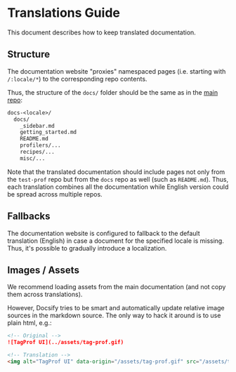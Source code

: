 # Translations Guide

This document describes how to keep translated documentation.

## Structure

The documentation website "proxies" namespaced pages (i.e. starting with `/:locale/*`) to the corresponding repo contents.

Thus, the structure of the `docs/` folder should be the same as in the [main repo](https://github.com/test-prof/test-prof):

```txt
docs-<locale>/
  docs/
    _sidebar.md
    getting_started.md
    README.md
    profilers/...
    recipes/...
    misc/...
```

Note that the translated documentation should include pages not only from the `test-prof` repo but from the `docs` repo as well (such as `README.md`). Thus, each translation combines all the documentation while English version could be spread across multiple repos.

## Fallbacks

The documentation website is configured to fallback to the default translation (English) in case a document for the specified locale is missing.
Thus, it's possible to gradually introduce a localization.

## Images / Assets

We recommend loading assets from the main documentation (and not copy them across translations).

However, Docsify tries to be smart and automatically update relative image sources in the markdown source. The only way to hack it around is to use plain html, e.g.:

```md
<!-- Original -->
![TagProf UI](../assets/tag-prof.gif)

<!-- Translation -->
<img alt="TagProf UI" data-origin="/assets/tag-prof.gif" src="/assets/tag-prof.gif">
```
